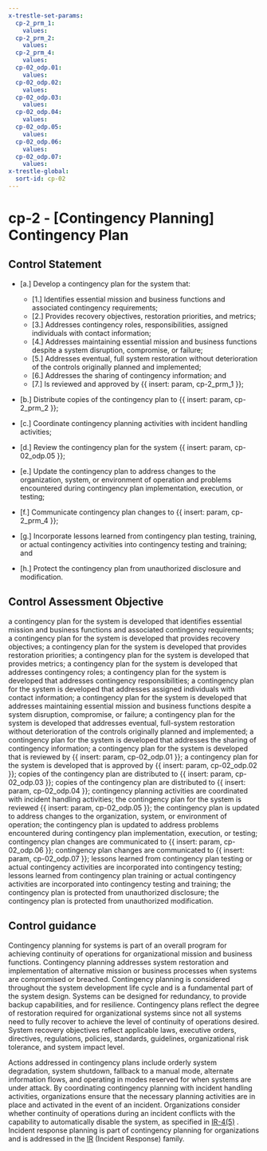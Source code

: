 ```yaml
---
x-trestle-set-params:
  cp-2_prm_1:
    values:
  cp-2_prm_2:
    values:
  cp-2_prm_4:
    values:
  cp-02_odp.01:
    values:
  cp-02_odp.02:
    values:
  cp-02_odp.03:
    values:
  cp-02_odp.04:
    values:
  cp-02_odp.05:
    values:
  cp-02_odp.06:
    values:
  cp-02_odp.07:
    values:
x-trestle-global:
  sort-id: cp-02
---
```


# cp-2 - \[Contingency Planning\] Contingency Plan

## Control Statement

- \[a.\] Develop a contingency plan for the system that:

  - \[1.\] Identifies essential mission and business functions and associated contingency requirements;
  - \[2.\] Provides recovery objectives, restoration priorities, and metrics;
  - \[3.\] Addresses contingency roles, responsibilities, assigned individuals with contact information;
  - \[4.\] Addresses maintaining essential mission and business functions despite a system disruption, compromise, or failure;
  - \[5.\] Addresses eventual, full system restoration without deterioration of the controls originally planned and implemented;
  - \[6.\] Addresses the sharing of contingency information; and
  - \[7.\] Is reviewed and approved by {{ insert: param, cp-2_prm_1 }};

- \[b.\] Distribute copies of the contingency plan to {{ insert: param, cp-2_prm_2 }};

- \[c.\] Coordinate contingency planning activities with incident handling activities;

- \[d.\] Review the contingency plan for the system {{ insert: param, cp-02_odp.05 }};

- \[e.\] Update the contingency plan to address changes to the organization, system, or environment of operation and problems encountered during contingency plan implementation, execution, or testing;

- \[f.\] Communicate contingency plan changes to {{ insert: param, cp-2_prm_4 }};

- \[g.\] Incorporate lessons learned from contingency plan testing, training, or actual contingency activities into contingency testing and training; and

- \[h.\] Protect the contingency plan from unauthorized disclosure and modification.

## Control Assessment Objective

a contingency plan for the system is developed that identifies essential mission and business functions and associated contingency requirements;
a contingency plan for the system is developed that provides recovery objectives;
a contingency plan for the system is developed that provides restoration priorities;
a contingency plan for the system is developed that provides metrics;
a contingency plan for the system is developed that addresses contingency roles;
a contingency plan for the system is developed that addresses contingency responsibilities;
a contingency plan for the system is developed that addresses assigned individuals with contact information;
a contingency plan for the system is developed that addresses maintaining essential mission and business functions despite a system disruption, compromise, or failure;
a contingency plan for the system is developed that addresses eventual, full-system restoration without deterioration of the controls originally planned and implemented;
a contingency plan for the system is developed that addresses the sharing of contingency information;
a contingency plan for the system is developed that is reviewed by {{ insert: param, cp-02_odp.01 }};
a contingency plan for the system is developed that is approved by {{ insert: param, cp-02_odp.02 }};
copies of the contingency plan are distributed to {{ insert: param, cp-02_odp.03 }};
copies of the contingency plan are distributed to {{ insert: param, cp-02_odp.04 }};
contingency planning activities are coordinated with incident handling activities;
the contingency plan for the system is reviewed {{ insert: param, cp-02_odp.05 }};
the contingency plan is updated to address changes to the organization, system, or environment of operation;
the contingency plan is updated to address problems encountered during contingency plan implementation, execution, or testing;
contingency plan changes are communicated to {{ insert: param, cp-02_odp.06 }};
contingency plan changes are communicated to {{ insert: param, cp-02_odp.07 }};
lessons learned from contingency plan testing or actual contingency activities are incorporated into contingency testing;
lessons learned from contingency plan training or actual contingency activities are incorporated into contingency testing and training;
the contingency plan is protected from unauthorized disclosure;
the contingency plan is protected from unauthorized modification.

## Control guidance

Contingency planning for systems is part of an overall program for achieving continuity of operations for organizational mission and business functions. Contingency planning addresses system restoration and implementation of alternative mission or business processes when systems are compromised or breached. Contingency planning is considered throughout the system development life cycle and is a fundamental part of the system design. Systems can be designed for redundancy, to provide backup capabilities, and for resilience. Contingency plans reflect the degree of restoration required for organizational systems since not all systems need to fully recover to achieve the level of continuity of operations desired. System recovery objectives reflect applicable laws, executive orders, directives, regulations, policies, standards, guidelines, organizational risk tolerance, and system impact level.

Actions addressed in contingency plans include orderly system degradation, system shutdown, fallback to a manual mode, alternate information flows, and operating in modes reserved for when systems are under attack. By coordinating contingency planning with incident handling activities, organizations ensure that the necessary planning activities are in place and activated in the event of an incident. Organizations consider whether continuity of operations during an incident conflicts with the capability to automatically disable the system, as specified in [IR-4(5)](#ir-4.5) . Incident response planning is part of contingency planning for organizations and is addressed in the [IR](#ir) (Incident Response) family.
